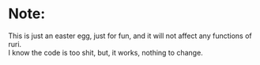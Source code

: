 # Note:    
This is just an easter egg, just for fun, and it will not affect any functions of ruri.      
I know the code is too shit, but, it works, nothing to change.